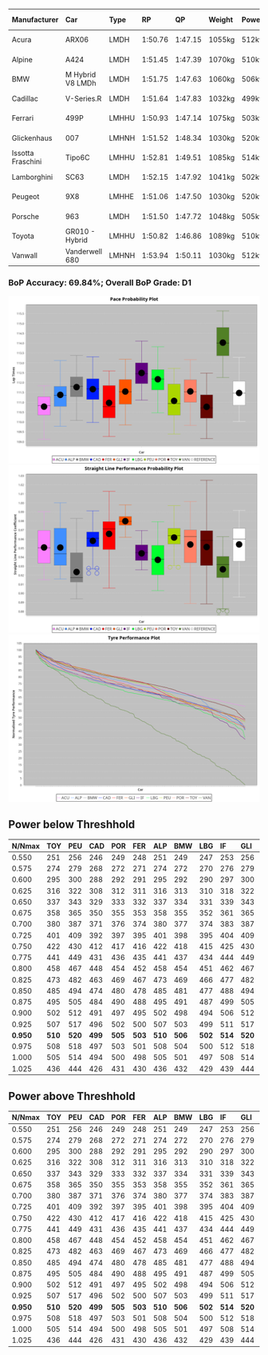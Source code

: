 |Manufacturer|Car|Type|RP|QP|Weight|Power¹|Threshhold|PINC|Power²|E/Stint|AVG Vmax|FDS|RDLC|L/Stint|BOP-Grade|ModelAccuracy|ModelPoints|Match%|
|:-|:-|:-|:-|:-|:-|:-|:-|:-|:-|:-|:-|:-|:-|:-|:-|:-|:-|:-|
|Acura|ARX06|LMDH|1:50.76|1:47.15|1055kg|512kw|210.0kph|0%|512kw|906MJ|280.40kph-295.79kph|-|1.01|33|-Ω1|100.00%|995|41.19%|
|Alpine|A424|LMDH|1:51.45|1:47.39|1070kg|510kw|210.0kph|0%|510kw|905MJ|279.84kph-298.09kph|-|1.00|33|~A1|81.46%|523|99.75%|
|BMW|M Hybrid V8 LMDh|LMDH|1:51.75|1:47.63|1060kg|506kw|210.0kph|0%|506kw|892MJ|276.31kph-297.22kph|-|1.01|33|~A1|98.60%|1690|100.00%|
|Cadillac|V-Series.R|LMDH|1:51.64|1:47.83|1032kg|499kw|210.0kph|0%|499kw|873MJ|276.31kph-297.95kph|-|1.03|33|~A1|98.38%|1765|98.91%|
|Ferrari|499P|LMHHU|1:50.93|1:47.14|1075kg|503kw|210.0kph|0%|503kw|887MJ|278.90kph-298.78kph|190kph|1.02|33|-D1|92.24%|2247|66.66%|
|Glickenhaus|007|LMHNH|1:51.52|1:48.34|1030kg|520kw|210.0kph|0%|520kw|913MJ|286.98kph-297.59kph|-|0.95|33|+A2|96.18%|554|91.48%|
|Issotta Fraschini|Tipo6C|LMHHU|1:52.81|1:49.51|1085kg|514kw|210.0kph|0%|514kw|918MJ|280.33kph-289.71kph|190kph|1.02|33|+Ω1|66.67%|96|34.90%|
|Lamborghini|SC63|LMDH|1:52.15|1:47.92|1041kg|502kw|210.0kph|0%|502kw|883MJ|278.26kph-294.41kph|-|1.05|33|+C2|96.77%|419|72.54%|
|Peugeot|9X8|LMHHE|1:51.06|1:47.50|1030kg|520kw|210.0kph|0%|520kw|910MJ|279.41kph-300.40kph|150kph|1.03|33|-C1|87.65%|1795|75.17%|
|Porsche|963|LMDH|1:51.50|1:47.72|1048kg|505kw|210.0kph|0%|505kw|889MJ|277.59kph-298.41kph|-|1.02|33|-A2|96.81%|5438|93.86%|
|Toyota|GR010 - Hybrid|LMHHU|1:50.82|1:46.86|1089kg|510kw|210.0kph|0%|510kw|905MJ|276.43kph-304.75kph|190kph|1.01|33|-D2|86.04%|1751|63.24%|
|Vanwall|Vanderwell 680|LMHNH|1:53.94|1:50.11|1030kg|512kw|210.0kph|0%|512kw|894MJ|272.84kph-292.99kph|-|1.01|33|+Ω1|91.42%|501|0.38%|

### BoP Accuracy: 69.84%; Overall BoP Grade: D1
![PACECHART](./IMG/CUSTOM.png)
![STRAIGHTLINEPERFORMANCECHART](./IMG/CUSTOM_sp.png)
![TYREPERFORMANCECHART](./IMG/CUSTOM_tw.png)

## Power below Threshhold
|N/Nmax|TOY|PEU|CAD|POR|FER|ALP|BMW|LBG|IF|GLI|VAN|ACU|
|:-|:-|:-|:-|:-|:-|:-|:-|:-|:-|:-|:-|:-|
|0.550|251|256|246|249|248|251|249|247|253|256|252|252|
|0.575|274|279|268|272|271|274|272|270|276|279|275|275|
|0.600|295|300|288|292|291|295|292|290|297|300|296|296|
|0.625|316|322|308|312|311|316|313|310|318|322|317|317|
|0.650|337|343|329|333|332|337|334|331|339|343|338|338|
|0.675|358|365|350|355|353|358|355|352|361|365|359|359|
|0.700|380|387|371|376|374|380|377|374|383|387|381|381|
|0.725|401|409|392|397|395|401|398|395|404|409|403|403|
|0.750|422|430|412|417|416|422|418|415|425|430|423|423|
|0.775|441|449|431|436|435|441|437|434|444|449|442|442|
|0.800|458|467|448|454|452|458|454|451|462|467|460|460|
|0.825|473|482|463|469|467|473|469|466|477|482|475|475|
|0.850|485|494|474|480|478|485|481|477|488|494|486|486|
|0.875|495|505|484|490|488|495|491|487|499|505|497|497|
|0.900|502|512|491|497|495|502|498|494|506|512|504|504|
|0.925|507|517|496|502|500|507|503|499|511|517|509|509|
|**0.950**|**510**|**520**|**499**|**505**|**503**|**510**|**506**|**502**|**514**|**520**|**512**|**512**|
|0.975|508|518|497|503|501|508|504|500|512|518|510|510|
|1.000|505|514|494|500|498|505|501|497|508|514|506|506|
|1.025|436|444|426|431|430|436|432|429|439|444|437|437|

## Power above Threshhold
|N/Nmax|TOY|PEU|CAD|POR|FER|ALP|BMW|LBG|IF|GLI|VAN|ACU|
|:-|:-|:-|:-|:-|:-|:-|:-|:-|:-|:-|:-|:-|
|0.550|251|256|246|249|248|251|249|247|253|256|252|252|
|0.575|274|279|268|272|271|274|272|270|276|279|275|275|
|0.600|295|300|288|292|291|295|292|290|297|300|296|296|
|0.625|316|322|308|312|311|316|313|310|318|322|317|317|
|0.650|337|343|329|333|332|337|334|331|339|343|338|338|
|0.675|358|365|350|355|353|358|355|352|361|365|359|359|
|0.700|380|387|371|376|374|380|377|374|383|387|381|381|
|0.725|401|409|392|397|395|401|398|395|404|409|403|403|
|0.750|422|430|412|417|416|422|418|415|425|430|423|423|
|0.775|441|449|431|436|435|441|437|434|444|449|442|442|
|0.800|458|467|448|454|452|458|454|451|462|467|460|460|
|0.825|473|482|463|469|467|473|469|466|477|482|475|475|
|0.850|485|494|474|480|478|485|481|477|488|494|486|486|
|0.875|495|505|484|490|488|495|491|487|499|505|497|497|
|0.900|502|512|491|497|495|502|498|494|506|512|504|504|
|0.925|507|517|496|502|500|507|503|499|511|517|509|509|
|**0.950**|**510**|**520**|**499**|**505**|**503**|**510**|**506**|**502**|**514**|**520**|**512**|**512**|
|0.975|508|518|497|503|501|508|504|500|512|518|510|510|
|1.000|505|514|494|500|498|505|501|497|508|514|506|506|
|1.025|436|444|426|431|430|436|432|429|439|444|437|437|
